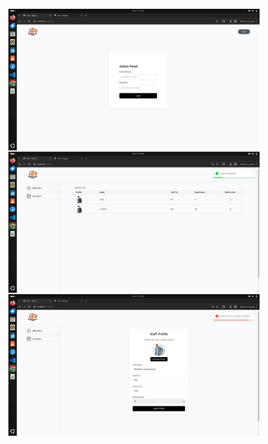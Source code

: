 ![Alt text](https://github.com/vishwasujal01/Staff_Auth/blob/106eb7236e6f38264aa0c2b77d4c684d18a3d056/Screenshot%20from%202025-03-18%2018-47-14.png)
![Alt text](https://github.com/vishwasujal01/Staff_Auth/blob/fdb52ceb649284b448751e08b4773508eecf0df1/Screenshot%20from%202025-03-18%2018-48-16.png)
![Alt text](https://github.com/vishwasujal01/Staff_Auth/blob/82efa05559400f10dd37755c6d61a1e94ef24a46/Screenshot%20from%202025-03-18%2018-49-26.png)
